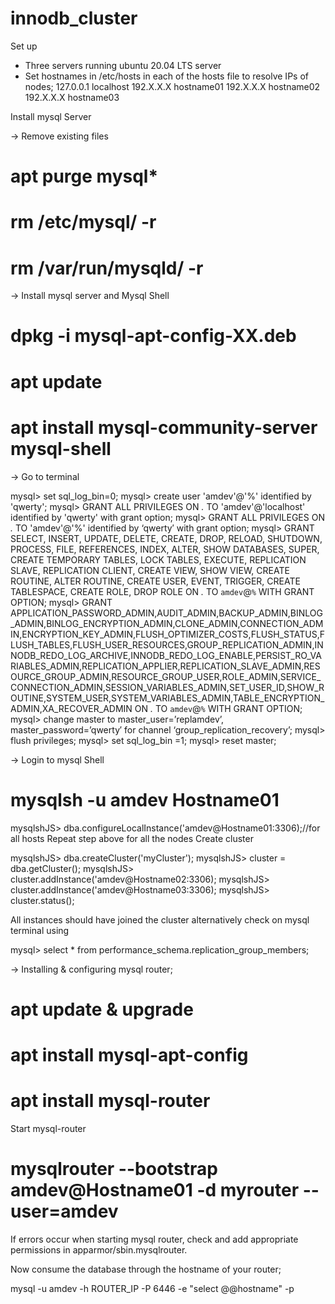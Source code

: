 # innodb_cluster
 
 Set up

- Three servers running ubuntu 20.04 LTS server
- Set hostnames in /etc/hosts in each of the hosts file to resolve IPs of nodes; 
    127.0.0.1 localhost
    192.X.X.X  hostname01
    192.X.X.X  hostname02
    192.X.X.X  hostname03
 

Install mysql Server

-> Remove existing files

# apt purge mysql*
# rm /etc/mysql/ -r
# rm /var/run/mysqld/ -r

-> Install mysql server and Mysql Shell

# dpkg -i mysql-apt-config-XX.deb
# apt update
# apt install mysql-community-server mysql-shell

-> Go to <mysql> terminal

mysql> set sql_log_bin=0;
mysql> create user 'amdev'@'%' identified by 'qwerty';
mysql> GRANT ALL PRIVILEGES ON *.* TO 'amdev'@'localhost' identified by 'qwerty' with grant option;
mysql> GRANT ALL PRIVILEGES ON *.* TO 'amdev'@'%' identified by ‘qwerty′ with grant option;
mysql> GRANT SELECT, INSERT, UPDATE, DELETE, CREATE, DROP, RELOAD, SHUTDOWN, PROCESS, FILE, REFERENCES, INDEX, ALTER, SHOW DATABASES, SUPER, CREATE TEMPORARY TABLES, LOCK TABLES, EXECUTE, REPLICATION SLAVE, REPLICATION CLIENT, CREATE VIEW, SHOW VIEW, CREATE ROUTINE, ALTER ROUTINE, CREATE USER, EVENT, TRIGGER, CREATE TABLESPACE, CREATE ROLE, DROP ROLE ON *.* TO `amdev`@`%` WITH GRANT OPTION;
mysql> GRANT APPLICATION_PASSWORD_ADMIN,AUDIT_ADMIN,BACKUP_ADMIN,BINLOG_ADMIN,BINLOG_ENCRYPTION_ADMIN,CLONE_ADMIN,CONNECTION_ADMIN,ENCRYPTION_KEY_ADMIN,FLUSH_OPTIMIZER_COSTS,FLUSH_STATUS,FLUSH_TABLES,FLUSH_USER_RESOURCES,GROUP_REPLICATION_ADMIN,INNODB_REDO_LOG_ARCHIVE,INNODB_REDO_LOG_ENABLE,PERSIST_RO_VARIABLES_ADMIN,REPLICATION_APPLIER,REPLICATION_SLAVE_ADMIN,RESOURCE_GROUP_ADMIN,RESOURCE_GROUP_USER,ROLE_ADMIN,SERVICE_CONNECTION_ADMIN,SESSION_VARIABLES_ADMIN,SET_USER_ID,SHOW_ROUTINE,SYSTEM_USER,SYSTEM_VARIABLES_ADMIN,TABLE_ENCRYPTION_ADMIN,XA_RECOVER_ADMIN ON *.* TO `amdev`@`%` WITH GRANT OPTION;
mysql> change master to master_user=’replamdev’, master_password=’qwerty′ for channel ‘group_replication_recovery’;
mysql> flush privileges;
mysql> set sql_log_bin =1;
mysql> reset master;

-> Login to mysql Shell

# mysqlsh -u amdev Hostname01

mysqlshJS> dba.configureLocalInstance('amdev@Hostname01:3306);//for all hosts
Repeat step above for all the nodes
Create cluster

mysqlshJS> dba.createCluster('myCluster');
mysqlshJS> cluster = dba.getCluster();
mysqlshJS> cluster.addInstance('amdev@Hostname02:3306);
mysqlshJS> cluster.addInstance('amdev@Hostname03:3306);
mysqlshJS> cluster.status();

All instances should have joined the cluster
alternatively check on mysql terminal using

mysql> select * from performance_schema.replication_group_members;

-> Installing & configuring mysql router;

# apt update & upgrade
# apt install mysql-apt-config
# apt install mysql-router

Start mysql-router 
# mysqlrouter --bootstrap amdev@Hostname01 -d myrouter --user=amdev

If errors occur when starting mysql router, check and add appropriate permissions in apparmor/sbin.mysqlrouter.

Now consume the database through the hostname of your router;

mysql -u amdev -h ROUTER_IP -P 6446 -e "select @@hostname" -p


